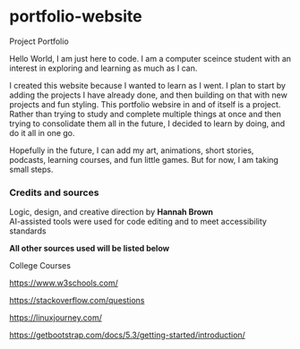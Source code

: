 # portfolio-website
Project Portfolio

Hello World, I am just here to code. I am a computer sceince student with an interest in exploring and learning as much as I can.  

I created this website because I wanted to learn as I went. I plan to start by adding the projects I have already done, and then building on that with new projects and fun styling. This portfolio websire in and of itself is a project. Rather than trying to study and complete multiple things at once and then trying to consolidate them all in the future, I decided to learn by doing, and do it all in one go. 

Hopefully in the future, I can add my art, animations, short stories, podcasts, learning courses, and fun little games. But for now, I am taking small steps.  



### Credits and sources

Logic, design, and creative direction by **Hannah Brown**   
AI-assisted tools were used for code editing and to meet accessibility standards

**All other sources used will be listed below**

  College Courses
  
  https://www.w3schools.com/
  
  https://stackoverflow.com/questions
  
  https://linuxjourney.com/
  
  https://getbootstrap.com/docs/5.3/getting-started/introduction/
  


